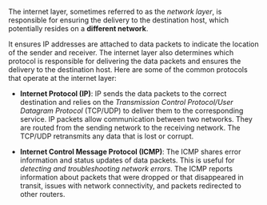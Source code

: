 
The internet layer, sometimes referred to as the *network layer*, is responsible for ensuring the delivery to the destination host, which potentially resides on a **different network**. 

It ensures IP addresses are attached to data packets to indicate the location of the sender and receiver. The internet layer also determines which protocol is responsible for delivering the data packets and ensures the delivery to the destination host. Here are some of the common protocols that operate at the internet layer:

- **Internet Protocol (IP)**: IP sends the data packets to the correct destination and relies on the *Transmission Control Protocol/User Datagram Protocol* (TCP/UDP) to deliver them to the corresponding service. IP packets allow communication between two networks. They are routed from the sending network to the receiving network. The TCP/UDP retransmits any data that is lost or corrupt.

- **Internet Control Message Protocol (ICMP)**: The ICMP shares error information and status updates of data packets. This is useful for *detecting and troubleshooting network errors*. The ICMP reports information about packets that were dropped or that disappeared in transit, issues with network connectivity, and packets redirected to other routers.